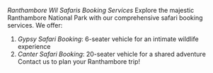 *Ranthambore Wil Safaris Booking Services*
Explore the majestic Ranthambore National Park with our comprehensive safari booking services. We offer:
1. *Gypsy Safari Booking*: 6-seater vehicle for an intimate wildlife experience
2. *Canter Safari Booking*: 20-seater vehicle for a shared adventure
Contact us to plan your Ranthambore trip!
